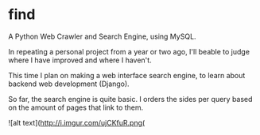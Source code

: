 find
====

A Python Web Crawler and Search Engine, using MySQL.


In repeating a personal project from a year or two ago, I'll beable to judge where I have improved and where I haven't.

This time I plan on making a web interface search engine, to learn about backend web development (Django).

So far, the search engine is quite basic.
I orders the sides per query based on the amount of pages that link to them.




![alt text](http://i.imgur.com/ujCKfuR.png(
